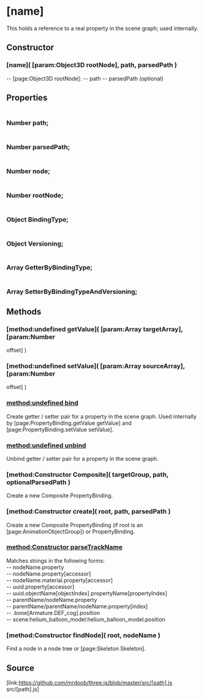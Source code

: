 # [name]

This holds a reference to a real property in the scene graph; used internally.

## Constructor

### [name]( [param:Object3D rootNode], path, parsedPath )

\-- [page:Object3D rootNode]: -- path -- parsedPath (optional)

## Properties

### <br/> Number path; <br/>

### <br/> Number parsedPath; <br/>

### <br/> Number node; <br/>

### <br/> Number rootNode; <br/>

### <br/> Object BindingType; <br/>

### <br/> Object Versioning; <br/>

### <br/> Array GetterByBindingType; <br/>

### <br/> Array SetterByBindingTypeAndVersioning; <br/>

## Methods

### [method:undefined getValue]( [param:Array targetArray], [param:Number
offset] )

### [method:undefined setValue]( [param:Array sourceArray], [param:Number
offset] )

### [method:undefined bind]( )

Create getter / setter pair for a property in the scene graph. Used internally
by [page:PropertyBinding.getValue getValue] and [page:PropertyBinding.setValue
setValue].

### [method:undefined unbind]( )

Unbind getter / setter pair for a property in the scene graph.

### [method:Constructor Composite]( targetGroup, path, optionalParsedPath )

Create a new Composite PropertyBinding.

### [method:Constructor create]( root, path, parsedPath )

Create a new Composite PropertyBinding (if root is an
[page:AnimationObjectGroup]) or PropertyBinding.

### [method:Constructor parseTrackName]( trackName )

Matches strings in the following forms:  
\-- nodeName.property  
\-- nodeName.property[accessor]  
\-- nodeName.material.property[accessor]  
\-- uuid.property[accessor]  
\-- uuid.objectName[objectIndex].propertyName[propertyIndex]  
\-- parentName/nodeName.property  
\-- parentName/parentName/nodeName.property[index]  
\-- .bone[Armature.DEF_cog].position  
\-- scene:helium_balloon_model:helium_balloon_model.position

### [method:Constructor findNode]( root, nodeName )

Find a node in a node tree or [page:Skeleton Skeleton].

## Source

[link:https://github.com/mrdoob/three.js/blob/master/src/[path].js
src/[path].js]

